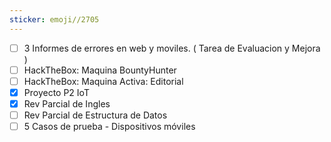 ```yaml
---
sticker: emoji//2705
---
```

 

- [ ] 3 Informes de errores en web y moviles. ( Tarea de Evaluacion y Mejora )
- [ ] HackTheBox: Maquina BountyHunter
- [ ] HackTheBox: Maquina Activa: Editorial
- [x] Proyecto P2 IoT
- [x] Rev Parcial de Ingles
- [ ] Rev Parcial de Estructura de Datos
- [ ] 5 Casos de prueba - Dispositivos móviles
